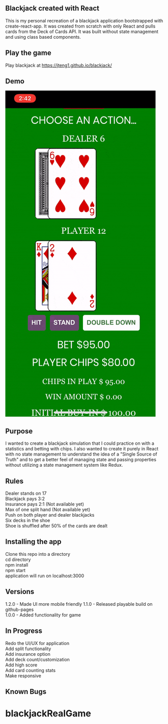 ## Blackjack created with React

This is my personal recreation of a blackjack application bootstrapped with create-react-app. It was created from scratch with only React and pulls cards from
the Deck of Cards API. It was built without state management and using class based components.

## Play the game

Play blackjack at https://jteng1.github.io/blackjack/

## Demo

![Video Blackjack Demo](demo/blackjack.gif)

## Purpose

I wanted to create a blackjack simulation that I could practice on with a statistics and betting with chips. I also wanted to create it purely in React with no state management to understand the idea of a "Single Source of Truth" and to get a better feel of managing state and passing properties without utilizing a state management system like Redux.

## Rules

Dealer stands on 17<br />
Blackjack pays 3:2<br />
Insurance pays 2:1 (Not available yet) <br />
Max of one split hand (Not available yet) <br />
Push on both player and dealer blackjacks<br />
Six decks in the shoe<br />
Shoe is shuffled after 50% of the cards are dealt<br />

## Installing the app

Clone this repo into a directory<br />
cd directory<br />
npm install<br />
npm start<br />
application will run on localhost:3000<br />

## Versions

1.2.0 - Made UI more mobile friendly
1.1.0 - Released playable build on github-pages<br />
1.0.0 - Added functionality for game<br />

## In Progress

Redo the UI/UX for application<br />
Add split functionality<br />
Add insurance option<br />
Add deck count/customization<br />
Add high score<br />
Add card counting stats <br />
Make responsive<br />

## Known Bugs
# blackjackRealGame

